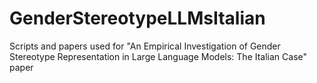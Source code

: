 # GenderStereotypeLLMsItalian
Scripts and papers used for "An Empirical Investigation of Gender Stereotype Representation in Large Language Models: The Italian Case" paper
